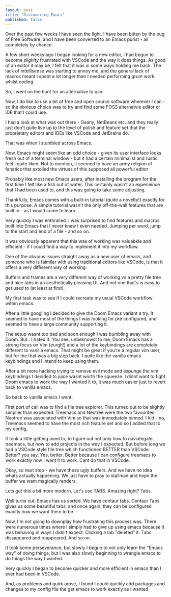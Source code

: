 ```yaml
---
layout: post
title: "Discovering Emacs"
published: false
---
```


Over the past few weeks I have seen the light. I have been bitten by the bug of Free Software, and I have been converted to an Emacs purist - all completely by chance.

A few short weeks ago I began looking for a new editor, I had begun to become *slighlty* frustrated with VSCode and the way it does things. As good of an editor it may be, I felt that it was in some ways holding me back. The lack of intellisense was starting to annoy me, and the general lack of macros meant I spent a lot longer than I needed performing grunt work whilst coding.

So, I went on the hunt for an alternative to use.

Now, I do like to use a bit of free and open source software wherever I can - so the obvious choice was to try and find some FOSS alternatvie editor or IDE that I could use.

I had a look at what was out there - Geany, NetBeans etc. and they really just don't quite live up to the level of polish and feature set that the proprietary editors and IDEs like VSCode and JetBrains do.

That was when I stumbled across Emacs.

Now, Emacs might seem like an odd choice - given its user interface looks fresh out of a terminal window - but it had a certain minimalist and rustic feel I quite liked. Not to mention, it seemed to have an ~~army~~ religion of fanatics that extolled the virtues of this supposed all powerful editor

Probably like most new Emacs users, after installing the program for the first time I felt like a fish out of water. This certainly wasn't an experieince that I had been used to, and this was going to take some adjusting.

Thankfully, Emacs comes with a built-in tutorial (quite a novelty!) exactly for this purpose. A simple tutorial wasn't the only off-the-wall features that are built in - as I would come to learn.

Very quickly I was enthralled. I was surprised to find features and macros built into Emacs that I never knew I even needed. Jumping per word, jump to the start and end of a file -  and so on.

It was obviously apparent that this was of working was valuabkle and efficient - if I could find a way to implement it into my workflow.

One of the obvious issues straight away as a new user of emacs, and someone who is faimilar with using traditional editors like VSCode, is that it offers a very diffierent way of working.

Buffers and frames are a very different way of working vs a pretty file tree and nice tabs in an aesthetically pleasing UI. And not one that's is easy to get used to (at least at first).

My first task was to see if I could recreate my usual VSCode workflow within emacs.

After a little googling I decided to give the Doom Emacs variant a try. It seemed to have most of the things I was looking for pre configured, and seemed to have a large community supporting it.

The setup wasnt too bad and soon enough I was bumbling away with Doom. But.. I hated it. You see, unbeknowst to me, Doom Emacs has a strong focus on Vim (eurgh!) and a lot of the keybindings are completely different to vanilla emacs. That might be great if you're a regular vim user, but for me that was a big step back. I quite like the vanilla emacs keybindings and I intend to keep using them.

After a bit more hacking trying to remove evil mode and expunge the vim keybindings I decided to juice wasnt worth the squeeze. I didnt want to fight Doom emacs to work the way I wanted it to, it was much easier just to revert back to vanilla emacs.

So back to vanilla emacs I went.

First port of call was to find a file tree explorer. This turned out to be slightly simplier than expected. Treemacs and Neotree were the two favourites. Neotree was associated with Vim so that was immediately binned. I kid - no, Treemacs seemed to have the most rich feature set and so I added that to my config,

It took a little getting used to, to figure out not only how to naviategate treemacs, but how to add projects in the way I expected. But before long we had a VSCode style file tree which functioned BETTER than VSCode. Better? you say. Yes, better. Better because I can configure treemacs to work exactly how I want it to work. Cant do that in VSCode.

Okay, so next step - we have these ugly buffers. And we have no idea whats actually happening. We just have to pray to stallman and hope the buffer we want magically renders.

Lets get this a bit more modern. Let's use TABS. Amazing right? Tabs.

Well turns out, Emacs has us sorted. We have centaur tabs. Centaur Tabs gives us some beautiful tabs, and once again, they can be configured exactly how we want them to be.

Now, I'm not going to downplay how frustrating this process was. There were numerous times where I simply had to give up using emacs because it was behaving in ways I didn't expect. Clicking a tab "deleted" it. Tabs dissapeared and reappeared. And so on.

It took some perseverance, but slowly I begun to not only learn the "Emacs way" of doing things, but I was also slowly beginning to wrangle emacs to do things the way I wanted.

Very quickly I began to become quicker and more efficient in emacs than I ever had been in VSCode.

And, as problems and quirk arose, I found I could quickly add packages and changes to my config file the get emacs to work exactly as I wanted.


